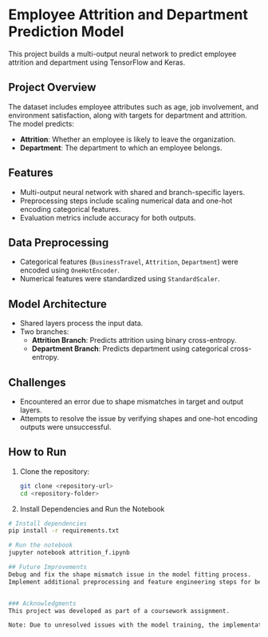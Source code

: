 # Employee Attrition and Department Prediction Model

This project builds a multi-output neural network to predict employee attrition and department using TensorFlow and Keras.

## Project Overview
The dataset includes employee attributes such as age, job involvement, and environment satisfaction, along with targets for department and attrition. The model predicts:
- **Attrition**: Whether an employee is likely to leave the organization.
- **Department**: The department to which an employee belongs.

## Features
- Multi-output neural network with shared and branch-specific layers.
- Preprocessing steps include scaling numerical data and one-hot encoding categorical features.
- Evaluation metrics include accuracy for both outputs.

## Data Preprocessing
- Categorical features (`BusinessTravel`, `Attrition`, `Department`) were encoded using `OneHotEncoder`.
- Numerical features were standardized using `StandardScaler`.

## Model Architecture
- Shared layers process the input data.
- Two branches:
  - **Attrition Branch**: Predicts attrition using binary cross-entropy.
  - **Department Branch**: Predicts department using categorical cross-entropy.

## Challenges
- Encountered an error due to shape mismatches in target and output layers.
- Attempts to resolve the issue by verifying shapes and one-hot encoding outputs were unsuccessful.

## How to Run
1. Clone the repository:
   ```bash
   git clone <repository-url>
   cd <repository-folder>
2. Install Dependencies and Run the Notebook
```bash
# Install dependencies
pip install -r requirements.txt

# Run the notebook
jupyter notebook attrition_f.ipynb

## Future Improvements
Debug and fix the shape mismatch issue in the model fitting process.
Implement additional preprocessing and feature engineering steps for better predictions.


### Acknowledgments
This project was developed as part of a coursework assignment.

Note: Due to unresolved issues with the model training, the implementation is incomplete.
